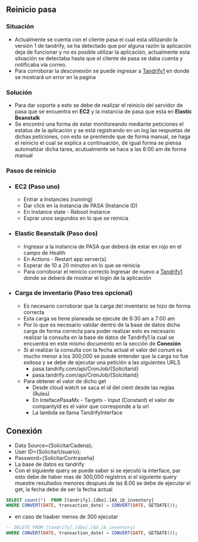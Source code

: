## Reinicio pasa

### Situación
- Actualmente se cuenta con el cliente pasa el cual esta utilizando la versión 1 de tandrify, se ha detectado que por alguna razón la aplicación deja de funcionar y no es posible utilizar la aplicación, actualmente esta situación se detectaba hasta que el cliente de pasa se daba cuenta y notificaba vía correo.
- Para corroborar la desconexión se puede ingresar a [Tandrify1](https://pasa.tandrify.com/auth.html) en donde se mostrará un error en la pagina

### Solución
- Para dar soporte a esto se debe de realizar el reinicio del servidor de pasa que se encuentra en **EC2** y la instancia de pasa que esta en **Elastic Beanstalk**
- Se encontró una forma de estar monitoreando mediante peticiones el estatus de la aplicación y se está registrando en un log las respuetas de dichas peticiones, con esto se prentende que de forma manual, se haga el reinicio el cual se explica a continuación, de igual forma se piensa automatizar dicha tarea, acutualmente se hace a las 6:00 am de forma manual

### Pasos de reinicio
- ### EC2 (Paso uno)
  - Entrar a Instancies (running)
  - Dar click en la instancia de PASA (Instancie ID)
  - En Instance state - Reboot instance
  - Esprar unos segundos en lo que se reinicia

- ### Elastic Beanstalk (Paso dos)
  - Ingreasr a la instancia de PASA que deberá de estar en rojo en el campo de Health
  - En Actions - Restart app server(s)
  - Esperar de 10 a 20 minutos en lo que se reinicia
  - Para corroborar el reinicio correcto Ingresar de nuevo a [Tandrify1](https://pasa.tandrify.com/auth.html) donde se deberá de mostrar el login de la aplicación

- ### Carga de inventario (Paso tres opcional)
  - Es necesario corroborar que la carga del inventario se hizo de forma correcta
  - Esta carga se tiene planeada se ejecute de 6:30 am  a 7:00 am
  - Por lo que es necesario validar dentro de la base de datos dicha carga de forma correcta para poder realizar esto es necesario realizar la consulta en la base de datos de Tandrify1 la cual se encuentra en este mismo documento en la sección de **Conexión**
  - Si al realizar la consulta con la fecha actual el valor del conunt es mucho menor a los 300,000 se puede entender que la carga no fue exitosa y se debe de ejecutar una petición a las siguientes URLS
    - pasa.tandrify.com/api/CronJob/{Solicitarid}
    - pasa.tandrify.com/api/CronJob/{Solciitarid}
  - Para obtener el valor de dicho get 
    - Desde cloud watch se saca el id del cient desde las reglas (Rules)
    - En IntefacePasaMx - Targets - Input (Constant) el valor de compantyId es el valor que corresponde a la url
    - La lambda se llama TandrifyInterface
  
## Conexión
- Data Source={SolicitarCadena};
- User ID={SolicitarUsuario};
- Password={SolicitarContraseña}
- La base de datos es tandrify
- Con el siguiente query se puede saber si se ejecutó la interface, par esto debe de haber mas de 300,000 registros si el siguiente query muestre resultados menores despues de las 8.00 se debe de ejecutar el get, la fecha debe de ser la fecha actual
```sql
SELECT count(*)  FROM [tandrify].[dbo].[AX_ib_inventory]
WHERE CONVERT(DATE, transaction_date) = CONVERT(DATE, GETDATE());
```
- en caso de haaber menos de 300 ejecutar 
```sql
-- DELETE FROM [tandrify].[dbo].[AX_ib_inventory]
WHERE CONVERT(DATE, transaction_date) = CONVERT(DATE, GETDATE());
```